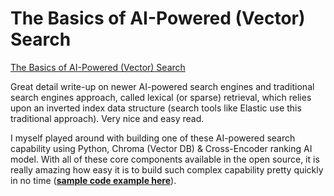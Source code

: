 # The Basics of AI-Powered (Vector) Search
[The Basics of AI-Powered (Vector) Search](https://cameronrwolfe.substack.com/p/the-basics-of-ai-powered-vector-search)<br>

Great detail write-up on newer AI-powered search engines and traditional search engines approach, called lexical (or sparse) retrieval, which relies upon an inverted index data structure (search tools like Elastic use this traditional approach). Very nice and easy read.

I myself played around with building one of these AI-powered search capability using Python, Chroma (Vector DB) & Cross-Encoder ranking AI model. With all of these core components available in the open source, it is really amazing how easy it is to build such complex capability pretty quickly in no time ([**sample code example here**](/RAG/RAGLab4.py)).